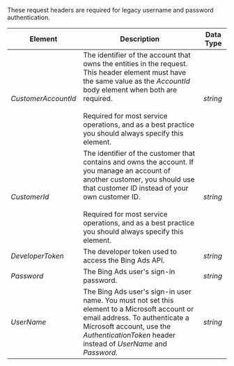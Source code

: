 These request headers are required for legacy username and password authentication.

|Element|Description|Data Type|
|-----------|---------------|-------------|
|*CustomerAccountId*|The identifier of the account that owns the entities in the request. This header element must have the same value as the *AccountId* body element when both are required.<br /><br />Required for most service operations, and as a best practice you should always specify this element.|*string*|
|*CustomerId*|The identifier of the customer that contains and owns the account. If you manage an account of another customer, you should use that customer ID instead of your own customer ID.<br /><br />Required for most service operations, and as a best practice you should always specify this element.|*string*|
|*DeveloperToken*|The developer token used to access the Bing Ads API.|*string*|
|*Password*|The Bing Ads user's sign-in password.|*string*|
|*UserName*|The Bing Ads user's sign-in user name. You must not set this element to a Microsoft account or email address. To authenticate a Microsoft account, use the *AuthenticationToken* header instead of *UserName* and *Password*.|*string*|
